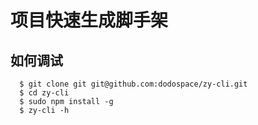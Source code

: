 # 项目快速生成脚手架

## 如何调试

```
  $ git clone git git@github.com:dodospace/zy-cli.git
  $ cd zy-cli
  $ sudo npm install -g
  $ zy-cli -h
```
